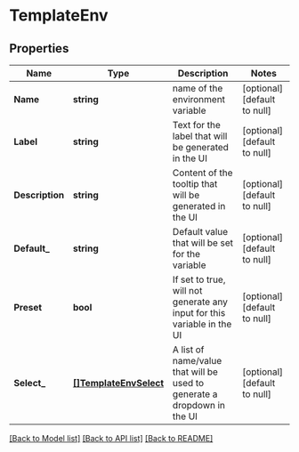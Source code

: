 # TemplateEnv

## Properties
Name | Type | Description | Notes
------------ | ------------- | ------------- | -------------
**Name** | **string** | name of the environment variable | [optional] [default to null]
**Label** | **string** | Text for the label that will be generated in the UI | [optional] [default to null]
**Description** | **string** | Content of the tooltip that will be generated in the UI | [optional] [default to null]
**Default_** | **string** | Default value that will be set for the variable | [optional] [default to null]
**Preset** | **bool** | If set to true, will not generate any input for this variable in the UI | [optional] [default to null]
**Select_** | [**[]TemplateEnvSelect**](TemplateEnvSelect.md) | A list of name/value that will be used to generate a dropdown in the UI | [optional] [default to null]

[[Back to Model list]](../README.md#documentation-for-models) [[Back to API list]](../README.md#documentation-for-api-endpoints) [[Back to README]](../README.md)


